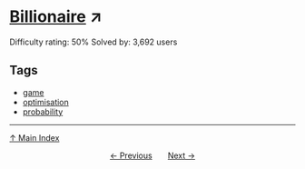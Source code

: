 # [Billionaire](https://projecteuler.net/problem=267) ↗️

Difficulty rating: 50%
Solved by: 3,692 users
## Tags

- [game](../tags/game.md)
- [optimisation](../tags/optimisation.md)
- [probability](../tags/probability.md)



---

[↑ Main Index](../README.md)


<div align=center><a href='266.md'>← Previous</a> &nbsp;&nbsp; &nbsp;&nbsp;  <a href='268.md'>Next →</a></div>
